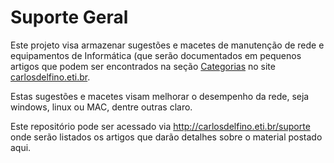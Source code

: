 # Suporte Geral

Este projeto visa armazenar sugestões e macetes de manutenção de rede e equipamentos de Informática (que serão documentados em pequenos artigos que podem ser encontrados na seção [Categorias](/categorias) no site [carlosdelfino.eti.br](http://carlosdelfino.eti.br).

Estas sugestões e macetes visam melhorar o desempenho da rede, seja windows, linux ou MAC, dentre outras claro.

Este repositório pode ser acessado via http://carlosdelfino.eti.br/suporte onde serão listados os artigos que darão detalhes sobre o material postado aqui.
